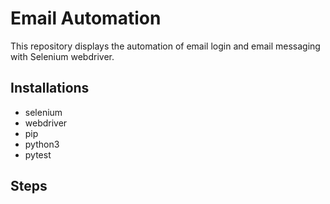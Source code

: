 # Email Automation
This repository displays the automation of email login and email messaging with Selenium webdriver.

## Installations
* selenium
* webdriver
* pip
* python3
* pytest

## Steps